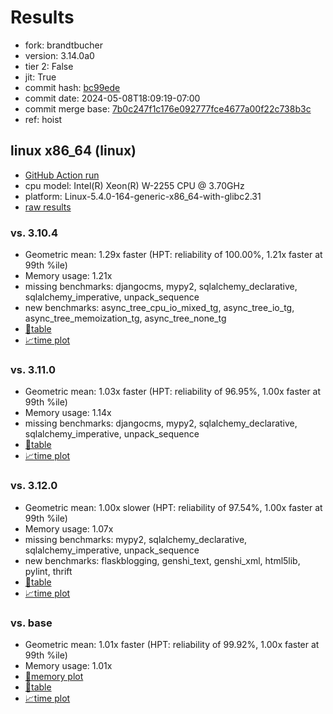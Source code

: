 # Results

- fork: brandtbucher
- version: 3.14.0a0
- tier 2: False
- jit: True
- commit hash: [bc99ede](https://github.com/brandtbucher/cpython/commit/bc99ede)
- commit date: 2024-05-08T18:09:19-07:00
- commit merge base: [7b0c247f1c176e092777fce4677a00f22c738b3c](https://github.com/brandtbucher/cpython/commit/7b0c247f1c176e092777fce4677a00f22c738b3c)
- ref: hoist

## linux x86_64 (linux)

- [GitHub Action run](https://github.com/faster-cpython/benchmarking/actions/runs/9010774069)
- cpu model: Intel(R) Xeon(R) W-2255 CPU @ 3.70GHz
- platform: Linux-5.4.0-164-generic-x86_64-with-glibc2.31
- [raw results](bm-20240508-linux-x86_64-brandtbucher-hoist-3.14.0a0-bc99ede.json)

### vs. 3.10.4

- Geometric mean: 1.29x faster (HPT: reliability of 100.00%, 1.21x faster at 99th %ile)
- Memory usage: 1.21x
- missing benchmarks: djangocms, mypy2, sqlalchemy_declarative, sqlalchemy_imperative, unpack_sequence
- new benchmarks: async_tree_cpu_io_mixed_tg, async_tree_io_tg, async_tree_memoization_tg, async_tree_none_tg
- [📄table](bm-20240508-linux-x86_64-brandtbucher-hoist-3.14.0a0-bc99ede-vs-3.10.4.md)
- [📈time plot](bm-20240508-linux-x86_64-brandtbucher-hoist-3.14.0a0-bc99ede-vs-3.10.4.png)

### vs. 3.11.0

- Geometric mean: 1.03x faster (HPT: reliability of 96.95%, 1.00x faster at 99th %ile)
- Memory usage: 1.14x
- missing benchmarks: djangocms, mypy2, sqlalchemy_declarative, sqlalchemy_imperative, unpack_sequence
- [📄table](bm-20240508-linux-x86_64-brandtbucher-hoist-3.14.0a0-bc99ede-vs-3.11.0.md)
- [📈time plot](bm-20240508-linux-x86_64-brandtbucher-hoist-3.14.0a0-bc99ede-vs-3.11.0.png)

### vs. 3.12.0

- Geometric mean: 1.00x slower (HPT: reliability of 97.54%, 1.00x faster at 99th %ile)
- Memory usage: 1.07x
- missing benchmarks: mypy2, sqlalchemy_declarative, sqlalchemy_imperative, unpack_sequence
- new benchmarks: flaskblogging, genshi_text, genshi_xml, html5lib, pylint, thrift
- [📄table](bm-20240508-linux-x86_64-brandtbucher-hoist-3.14.0a0-bc99ede-vs-3.12.0.md)
- [📈time plot](bm-20240508-linux-x86_64-brandtbucher-hoist-3.14.0a0-bc99ede-vs-3.12.0.png)

### vs. base

- Geometric mean: 1.01x faster (HPT: reliability of 99.92%, 1.00x faster at 99th %ile)
- Memory usage: 1.01x
- [🧠memory plot](bm-20240508-linux-x86_64-brandtbucher-hoist-3.14.0a0-bc99ede-vs-base-mem.png)
- [📄table](bm-20240508-linux-x86_64-brandtbucher-hoist-3.14.0a0-bc99ede-vs-base.md)
- [📈time plot](bm-20240508-linux-x86_64-brandtbucher-hoist-3.14.0a0-bc99ede-vs-base.png)

